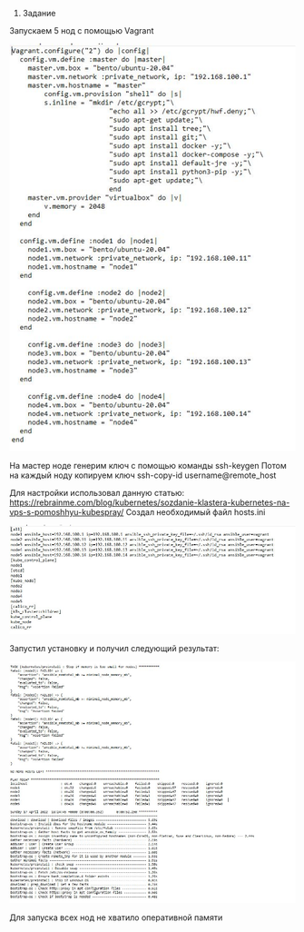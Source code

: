 1. Задание 

Запускаем 5 нод с помощью Vagrant 

![alt text](https://github.com/Andrey-netology/12.4/blob/main/vagrant.JPG "Logo Title Text 1")

На мастер ноде генерим ключ с помощью команды  ssh-keygen
Потом на каждый ноду копируем ключ ssh-copy-id username@remote_host

Для настройки использовал данную статью: https://rebrainme.com/blog/kubernetes/sozdanie-klastera-kubernetes-na-vps-s-pomoshhyu-kubespray/
Создал необходимый файл hosts.ini 

![alt text](https://github.com/Andrey-netology/12.4/blob/main/hosts.JPG "Logo Title Text 1")

Запустил установку и получил следующий результат: 

![alt text](https://github.com/Andrey-netology/12.4/blob/main/task.JPG "Logo Title Text 1")


Для запуска всех нод не хватило оперативной памяти 

